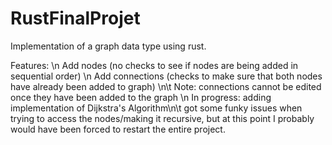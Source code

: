 # RustFinalProjet

Implementation of a graph data type using rust. 

Features: \n
Add nodes (no checks to see if nodes are being added in sequential order) \n
Add connections (checks to make sure that both nodes have already been added to graph) \n\t
  Note: connections cannot be edited once they have been added to the graph \n
In progress: adding implementation of Dijkstra's Algorithm\n\t
  got some funky issues when trying to access the nodes/making it recursive, but at this point I probably would have been forced to restart the entire project.
